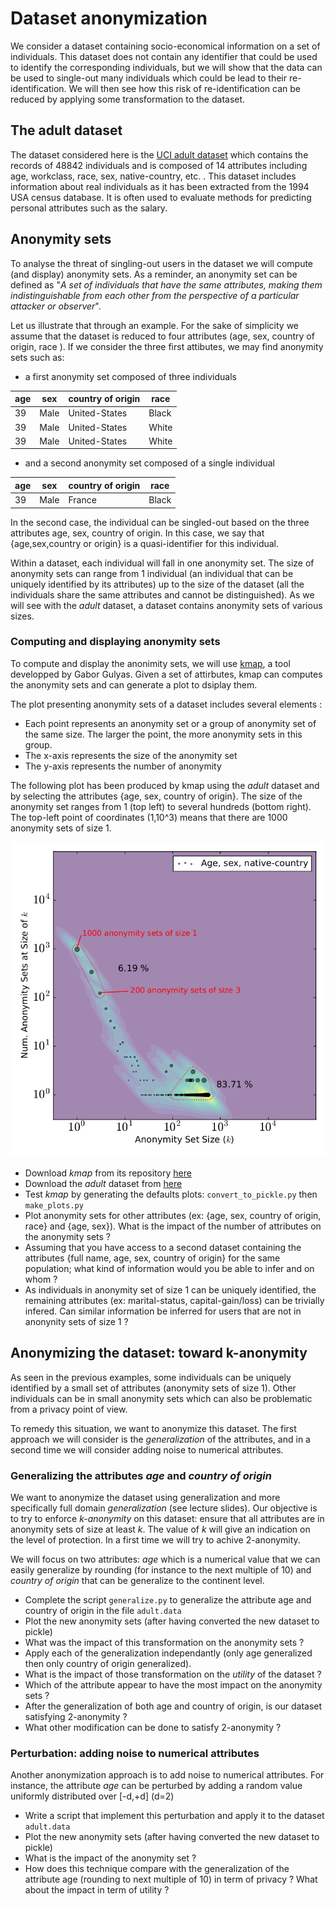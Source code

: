 # Dataset anonymization 

We consider a dataset containing  socio-economical information on a set of individuals. This dataset does not contain any identifier that could be used to identify the corresponding individuals, but we will show that the data can be used to single-out many individuals which could be lead to their re-identification. We will then see how this risk of re-identification can be reduced by applying some transformation to the dataset. 

## The adult dataset

The dataset considered here is the [UCI adult dataset](https://archive.ics.uci.edu/ml/datasets/Adult) which contains the records of 48842 individuals and is composed of 14 attributes including age, workclass, race, sex, native-country, etc. . This dataset includes information about real individuals as it has been extracted from the 1994 USA census database. It is often used to evaluate methods for predicting personal attributes such as the salary.



## Anonymity sets


To analyse the threat of singling-out users in the dataset we will compute (and display) anonymity sets. As a reminder, an anonymity set can be defined as "*A set of individuals that have the same attributes, making them indistinguishable from each other from the perspective of a particular attacker or observer*". 


Let us illustrate that through an example. For the sake of simplicity we assume that the dataset is reduced to four attributes (age, sex, country of origin, race ). If we consider the three first attibutes,  we may find anonymity sets such as:

* a first anonymity set composed of three individuals

| age  | sex  | country of origin  | race |
|---|---|---|---|
|  39 |  Male |  United-States | Black |
|  39 |  Male |  United-States | White |
|  39 |  Male |  United-States | White |

* and a second anonymity set composed of a single individual

| age  | sex  | country of origin  | race |
|---|---|---|---|
|  39 |  Male |  France | Black |

In the second case, the individual can be singled-out based on the three attributes age, sex, country of origin. In this case, we say that {age,sex,country or origin} is a quasi-identifier for this individual. 

Within a dataset, each individual will fall in one anonymity set. The  size of anonymity sets can range from 1 individual (an individual that can be uniquely identified by its attributes) up to the size of the dataset (all the individuals share the same attributes and cannot be distinguished). As we will see with the *adult* dataset, a dataset contains anonymity sets of various sizes. 



### Computing and displaying anonymity sets 

To compute and display the anonimity sets, we will use  [kmap](https://github.com/gaborgulyas/kmap), a tool developped by Gabor Gulyas. Given a set of attirbutes, kmap can computes the anonymity sets and can generate a plot to dsiplay them. 

The plot presenting anonymity sets of a dataset includes several elements :

* Each point represents an anonymity set or a group of anonymity set of the same size. The larger the point, the more anonymity sets in this group.
* The x-axis represents the size of the anonymity set 
* The y-axis represents the number of anonymity 

The following plot has been produced by kmap using the *adult* dataset and by selecting the attributes {age, sex, country of origin}. The size of the anonymity set ranges from 1 (top left) to several hundreds (bottom right). The top-left point of coordinates (1,10^3) means that there are 1000 anonymity sets of size 1.

![](Figures/kmap_attrnum_3_annot.png "Anonymity sets for Size Anonymity sets for the attributes {age, sex, country of origin}" )

* Download *kmap* from its repository [here](https://github.com/gaborgulyas/kmap)
* Download the *adult* dataset from [here](https://archive.ics.uci.edu/ml/machine-learning-databases/adult/adult.data)
* Test *kmap* by generating the defaults plots: `convert_to_pickle.py` then `make_plots.py`
* Plot anonymity sets for other attributes (ex: {age, sex, country of origin, race} and {age, sex}). What is the impact of the number of attributes on the anonymity sets ?
* Assuming that you have access to a second dataset  containing the attributes  {full name, age, sex, country of origin} for the same population; what kind of information would you be able to infer and on whom ?
* As individuals in anonymity set of size 1 can be uniquely identified, the remaining attributes (ex: marital-status, capital-gain/loss) can be trivially infered. Can similar information be inferred for users that are not in  anonynity sets of size 1 ?

## Anonymizing the dataset: toward k-anonymity

As seen in the previous examples, some individuals can be uniquely identified by a small set of attributes (anonymity sets of size 1). Other individuals can be in small anonymity sets which can also be problematic from a privacy point of view. 

To remedy this situation, we want to anonymize this dataset. The first approach we will consider is the *generalization* of the attributes, and in a second time we will consider adding noise to numerical attributes.

### Generalizing the attributes *age* and *country of origin*

We want to anonymize the dataset using generalization and more specifically full domain *generalization* (see lecture slides). Our objective is to try to enforce *k-anonymity* on this dataset: ensure that all attributes are in anonymity sets of size at least *k*. The value of *k* will give an indication on the level of protection. In a first time we will try to achive 2-anonymity. 

We will focus on two attributes:  *age* which is a numerical value that we can easily generalize by rounding (for instance to the next multiple of 10) and *country of origin* that can be generalize to the continent level.

* Complete the script `generalize.py` to generalize the attribute age and country of origin in the file `adult.data`
* Plot the new anonymity sets (after having converted the new dataset to pickle)
* What was the impact of this transformation on the anonymity sets ?
* Apply each of the generalization independantly (only age generalized then only country of origin generalized). 
* What is the impact of those transformation on the *utility* of the dataset ?
* Which of the attribute appear to have the most impact on the anonymity sets ?
* After the generalization of both age and country of origin, is our dataset satisfying 2-anonymity ?
* What other modification can be done to satisfy 2-anonymity ?


### Perturbation: adding noise to numerical attributes
 
Another anonymization approach is to add noise to numerical attributes. For instance, the attribute *age* can be perturbed by adding a random value uniformly distributed over [-d,+d] (d=2)

* Write a script that implement this perturbation and apply it to the dataset `adult.data`
* Plot the new anonymity sets (after having converted the new dataset to pickle)
* What is the impact of the anonymity set ?
* How does this technique compare with the generalization of the attribute age (rounding to next multiple of 10) in term of privacy ? What about the impact in term of utility ?
